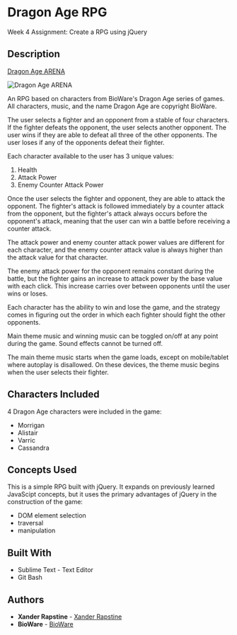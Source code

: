 # Dragon Age RPG

Week 4 Assignment: Create a RPG using jQuery

## Description

[Dragon Age ARENA](https://xandromus.github.io/week-4-game/)

![Dragon Age ARENA](https://xandromus.github.io/responsive-portfolio/assets/images/dragonage.png)

An RPG based on characters from BioWare's Dragon Age series of games. All characters, music, and the name Dragon Age are copyright BioWare.

The user selects a fighter and an opponent from a stable of four characters. If the fighter defeats the opponent, the user selects another opponent. The user wins if they are able to defeat all three of the other opponents. The user loses if any of the opponents defeat their fighter.

Each character available to the user has 3 unique values:

1. Health
2. Attack Power
3. Enemy Counter Attack Power

Once the user selects the fighter and opponent, they are able to attack the opponent. The fighter's attack is followed immediately by a counter attack from the opponent, but the fighter's attack always occurs before the opponent's attack, meaning that the user can win a battle before receiving a counter attack.

The attack power and enemy counter attack power values are different for each character, and the enemy counter attack value is always higher than the attack value for that character.

The enemy attack power for the opponent remains constant during the battle, but the fighter gains an increase to attack power by the base value with each click. This increase carries over between opponents until the user wins or loses.

Each character has the ability to win and lose the game, and the strategy comes in figuring out the order in which each fighter should fight the other opponents.

Main theme music and winning music can be toggled on/off at any point during the game. Sound effects cannot be turned off.

The main theme music starts when the game loads, except on mobile/tablet where autoplay is disallowed. On these devices, the theme music begins when the user selects their fighter.

## Characters Included

4 Dragon Age characters were included in the game:

- Morrigan
- Alistair
- Varric
- Cassandra

## Concepts Used

This is a simple RPG built with jQuery. It expands on previously learned JavaScipt concepts, but it uses the primary advantages of jQuery in the construction of the game:

- DOM element selection
- traversal
- manipulation

## Built With

- Sublime Text - Text Editor
- Git Bash

## Authors

- **Xander Rapstine** - [Xander Rapstine](https://github.com/Xandromus)
- **BioWare** - [BioWare](http://www.bioware.com/en/)